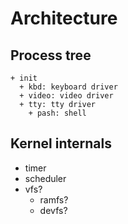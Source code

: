 # Architecture

## Process tree
    + init
      + kbd: keyboard driver
      + video: video driver
      + tty: tty driver
        + pash: shell

## Kernel internals
* timer
* scheduler
* vfs?
  * ramfs?
  * devfs?
